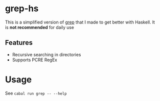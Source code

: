 # grep-hs
This is a simplified version of [grep](https://www.gnu.org/software/grep/) that I made to get better with Haskell. It is **not recommended** for daily use

## Features
- Recursive searching in directories
- Supports PCRE RegEx

# Usage
See `cabal run grep -- --help`
